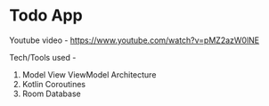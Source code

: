 # Todo App

Youtube video - https://www.youtube.com/watch?v=pMZ2azW0lNE

Tech/Tools used -
1. Model View ViewModel Architecture
2. Kotlin Coroutines
3. Room Database
